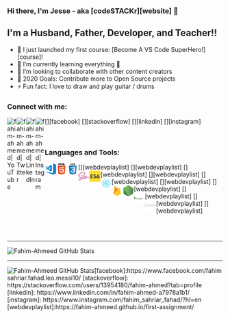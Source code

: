 ### Hi there, I'm Jesse - aka [codeSTACKr][website] 👋


## I'm a Husband, Father, Developer, and Teacher!!

- 🔭 I just launched my first course: [Become A VS Code SuperHero!][course]!
- 🌱 I’m currently learning everything 🤣
- 👯 I’m looking to collaborate with other content creators
- 🥅 2020 Goals: Contribute more to Open Source projects
- ⚡ Fun fact: I love to draw and play guitar / drums



### Connect with me:


[<img align="left" alt="fahim-ahmed| YouTube" width="22px" src="https://cdn.jsdelivr.net/npm/simple-icons@v3/icons/facebook.svg" />][facebook]
[<img align="left" alt="fahim-ahmed| Twitter" width="22px" src="https://cdn.jsdelivr.net/npm/simple-icons@v3/icons/stackoverflow.svg" />][stackoverflow]
[<img align="left" alt="fahim-ahmed| LinkedIn" width="22px" src="https://cdn.jsdelivr.net/npm/simple-icons@v3/icons/linkedin.svg" />][linkedin]
[<img align="left" alt="fahim-ahmed| Instagram" width="22px" src="https://cdn.jsdelivr.net/npm/simple-icons@v3/icons/instagram.svg" />][instagram]

<br />


### Languages and Tools:

[<img align="left" alt="Visual Studio Code" width="26px" src="https://raw.githubusercontent.com/github/explore/80688e429a7d4ef2fca1e82350fe8e3517d3494d/topics/visual-studio-code/visual-studio-code.png" />][webdevplaylist]
[<img align="left" alt="HTML5" width="26px" src="https://raw.githubusercontent.com/github/explore/80688e429a7d4ef2fca1e82350fe8e3517d3494d/topics/html/html.png" />][webdevplaylist]
[<img align="left" alt="CSS3" width="26px" src="https://raw.githubusercontent.com/github/explore/80688e429a7d4ef2fca1e82350fe8e3517d3494d/topics/css/css.png" />][webdevplaylist]
[<img align="left" alt="Sass" width="26px" src="https://raw.githubusercontent.com/github/explore/80688e429a7d4ef2fca1e82350fe8e3517d3494d/topics/sass/sass.png" />][webdevplaylist]
[<img align="left" alt="es6" width="26px" src="https://raw.githubusercontent.com/github/explore/80688e429a7d4ef2fca1e82350fe8e3517d3494d/topics/es6/es6.png" />][webdevplaylist]
[<img align="left" alt="react" width="26px" src="https://raw.githubusercontent.com/github/explore/80688e429a7d4ef2fca1e82350fe8e3517d3494d/topics/react/react.png" />][webdevplaylist]
[<img align="left" alt="firebase" width="26px" src="https://raw.githubusercontent.com/github/explore/80688e429a7d4ef2fca1e82350fe8e3517d3494d/topics/firebase/firebase.png" />][webdevplaylist]
[<img align="left" alt="nodejs" width="26px" src="https://raw.githubusercontent.com/github/explore/80688e429a7d4ef2fca1e82350fe8e3517d3494d/topics/nodejs/nodejs.png" />][webdevplaylist]
[<img align="left" alt="mongoDB" width="26px" src="https://raw.githubusercontent.com/github/explore/80688e429a7d4ef2fca1e82350fe8e3517d3494d/topics/mongodb/mongodb.png" />][webdevplaylist]
[<img align="left" alt="express" width="26px" src="https://raw.githubusercontent.com/github/explore/80688e429a7d4ef2fca1e82350fe8e3517d3494d/topics/express/express.png" />][webdevplaylist]



<br />
<br />
<hr />
  <img align="left" alt="Fahim-Ahmeed GitHub Stats" src="https://github-readme-stats.codestackr.vercel.app/api?username=Fahim-Ahmeed&show_icons=true&hide_border=true" />

<br/>
<hr/>
  <img align="left" alt="Fahim-Ahmeed GitHub Stats" src="https://github-readme-stats.vercel.app/api/top-langs/?username=Fahim-Ahmeed&show_icons=true&hide_border=true" />
[facebook]:https://www.facebook.com/fahimsahriar.fahad.leo.messi10/
[stackoverflow]: https://stackoverflow.com/users/13954180/fahim-ahmed?tab=profile
[linkedin]: https://www.linkedin.com/in/fahim-ahmed-a7978a1b1/
[instagram]: https://www.instagram.com/fahim_sahriar_fahad/?hl=en
[webdevplaylist]:https://fahim-ahmeed.github.io/first-assignment/